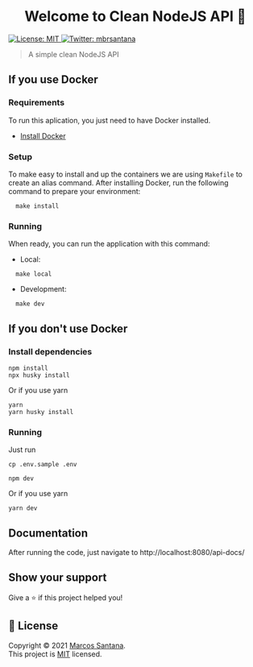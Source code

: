 <h1 align="center">Welcome to Clean NodeJS API 👋</h1>
<p>
  <a href="LICENSE" target="_blank">
    <img alt="License: MIT" src="https://img.shields.io/badge/License-MIT-green.svg" />
  </a>
  <a href="https://twitter.com/mbrsantana" target="_blank">
    <img alt="Twitter: mbrsantana" src="https://img.shields.io/twitter/follow/mbrsantana.svg?style=social" />
  </a>
</p>

> A simple clean NodeJS API

## If you use Docker

### Requirements

To run this aplication, you just need to have Docker installed.

- [Install Docker](https://www.docker.com/get-docker)

### Setup

To make easy to install and up the containers we are using `Makefile` to create
an alias command. After installing Docker, run the following command to prepare your environment:

```
  make install
```

### Running

When ready, you can run the application with this command:

- Local:

```
  make local
```

- Development:

```
  make dev
```

## If you don't use Docker

### Install dependencies

```
npm install
npx husky install
```

Or if you use yarn

```
yarn
yarn husky install
```

### Running

Just run

```
cp .env.sample .env
```

```
npm dev
```

Or if you use yarn

```
yarn dev
```

## Documentation

After running the code, just navigate to http://localhost:8080/api-docs/

## Show your support

Give a ⭐️ if this project helped you!

## 📝 License

Copyright © 2021 [Marcos Santana](https://github.com/zerocoolbr).<br />
This project is [MIT](LICENSE) licensed.
